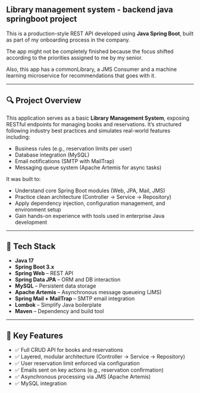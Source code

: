 ## Library management system - backend java springboot project

This is a production-style REST API developed using **Java Spring Boot**, built as part of my onboarding process in the company.

The app might not be completely finished because the focus shifted according to the priorities assigned to me by my senior.

Also, this app has a commonLibrary, a JMS Consumer and a machine learning microservice for recommendations that goes with it.

---

## 🔍 Project Overview

This application serves as a basic **Library Management System**, exposing RESTful endpoints for managing books and reservations. It’s structured following industry best practices and simulates real-world features including:

- Business rules (e.g., reservation limits per user)
- Database integration (MySQL)
- Email notifications (SMTP with MailTrap)
- Messaging queue system (Apache Artemis for async tasks)

It was built to:

- Understand core Spring Boot modules (Web, JPA, Mail, JMS)
- Practice clean architecture (Controller → Service → Repository)
- Apply dependency injection, configuration management, and environment setup
- Gain hands-on experience with tools used in enterprise Java development

---

## 🧰 Tech Stack

- **Java 17**
- **Spring Boot 3.x**
- **Spring Web** – REST API
- **Spring Data JPA** – ORM and DB interaction
- **MySQL** – Persistent data storage
- **Apache Artemis** – Asynchronous message queueing (JMS)
- **Spring Mail + MailTrap** – SMTP email integration
- **Lombok** – Simplify Java boilerplate
- **Maven** – Dependency and build tool

---

## 🚀 Key Features

- ✅ Full CRUD API for books and reservations
- ✅ Layered, modular architecture (Controller → Service → Repository)
- ✅ User reservation limit enforced via configuration
- ✅ Emails sent on key actions (e.g., reservation confirmation)
- ✅ Asynchronous processing via JMS (Apache Artemis)
- ✅ MySQL integration
